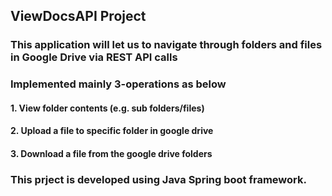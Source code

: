 ## ViewDocsAPI Project

### This application will let us to navigate through folders and files in Google Drive via REST API calls

### Implemented mainly 3-operations as below

#### 1. View folder contents (e.g. sub folders/files)
#### 2. Upload a file to specific folder in google drive
#### 3. Download a file from the google drive folders

### This prject is developed using Java Spring boot framework.

